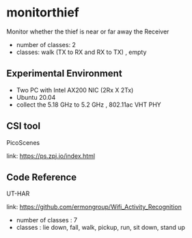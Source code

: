 # monitorthief
Monitor whether the thief is near or far away the Receiver<p>
* number of classes: 2
* classes: walk (TX to RX and RX to TX) , empty

## Experimental Environment
* Two PC with Intel AX200 NIC (2Rx X 2Tx)
* Ubuntu 20.04
* collect the 5.18 GHz to 5.2 GHz , 802.11ac VHT PHY
  
## CSI tool
PicoScenes <p>
link: https://ps.zpj.io/index.html

## Code Reference
UT-HAR <p>
link: https://github.com/ermongroup/Wifi_Activity_Recognition
* number of classes : 7
* classes : lie down, fall, walk, pickup, run, sit down, stand up
